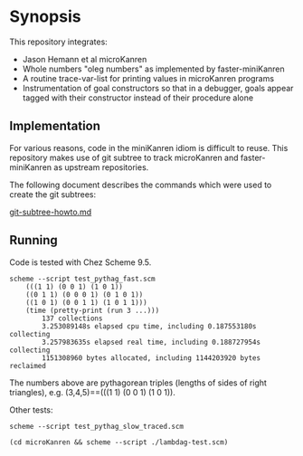 # Synopsis

This repository integrates:

- Jason Hemann et al microKanren
- Whole numbers "oleg numbers" as implemented by faster-miniKanren
- A routine trace-var-list for printing values in microKanren programs
- Instrumentation of goal constructors so that in a debugger, goals appear tagged with their constructor instead of their procedure alone

## Implementation

For various reasons, code in the miniKanren idiom is difficult to reuse.  This repository makes use of git subtree to track microKanren and faster-miniKanren as upstream repositories.

The following document describes the commands which were used to create the git subtrees:

[git-subtree-howto.md](./git-subtree-howto.md)

## Running

Code is tested with Chez Scheme 9.5.

    scheme --script test_pythag_fast.scm
        (((1 1) (0 0 1) (1 0 1))
        ((0 1 1) (0 0 0 1) (0 1 0 1))
        ((1 0 1) (0 0 1 1) (1 0 1 1)))
        (time (pretty-print (run 3 ...)))
            137 collections
            3.253089148s elapsed cpu time, including 0.187553180s collecting
            3.257983635s elapsed real time, including 0.188727954s collecting
            1151308960 bytes allocated, including 1144203920 bytes reclaimed

The numbers above are pythagorean triples (lengths of sides of right triangles), e.g. (3,4,5)==(((1 1) (0 0 1) (1 0 1)).

Other tests:

    scheme --script test_pythag_slow_traced.scm

    (cd microKanren && scheme --script ./lambdag-test.scm)

